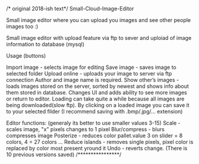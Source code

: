 

/* original 2018-ish text*/
Small-Cloud-Image-Editor

Small image editor where you can upload you images and see other people images too :)

Small image editor with upload feature via ftp to sever and uploiad of image information to database (mysql)

Usage (buttons)

Import image - selects image for editing
Save image - saves image to selected folder
Upload online - uploads your image to server via ftp connection Author and image name is required.
Show other’s images - loads images stored on the server, sorted by newest and shows info about them stored in database. Changes UI and adds ability to see more images or return to editor. Loading can take quite a while because all images are being downloaded(slow ftp). By clicking on a loaded image you can save it to your selected filder (I recommend saving with .bmp/.jpg/... extension)

Editor functions: (generaly its better to use smaller values 3-15) 
Scale - scales image, "x" pixels changes to 1 pixel
Blur/compress - blurs compresses image 
Posterize - reduces color pallet.value 3 on slider = 8 colors, 4 = 27 colors ... 
Reduce islands - removes single pixels, pixel color is replaced by color most present yround it
Undo - reverts change. (There is 10 previous versions saved)
/****************/

